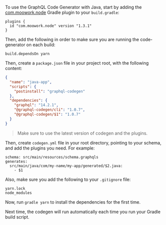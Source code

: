 To use the GraphQL Code Generator with Java, start by adding the [com.moowork.node](https://plugins.gradle.org/plugin/com.moowork.node) Gradle plugin to your `build.gradle`:

```
plugins {
  id "com.moowork.node" version "1.3.1"
}
```

Then, add the following in order to make sure you are running the code-generator on each build:

```
build.dependsOn yarn
```

Then, create a `package.json` file in your project root, with the following content:

```json
{
  "name": "java-app",
  "scripts": {
    "postinstall": "graphql-codegen"
  },
  "dependencies": {
    "graphql": "14.2.1",
    "@graphql-codegen/cli": "1.0.7",
    "@graphql-codegen/$1": "1.0.7"
  }
}
```

> Make sure to use the latest version of codegen and the plugins.

Then, create `codegen.yml` file in your root directory, pointing to your schema, and add the plugins you need. For example:

```
schema: src/main/resources/schema.graphqls
generates:
  src/main/java/com/my-name/my-app/generated/$2.java:
    - $1
```

Also, make sure you add the following to your `.gitignore` file:

```
yarn.lock
node_modules
```

Now, run `gradle yarn` to install the dependencies for the first time.

Next time, the codegen will run automatically each time you run your Gradle build script.
